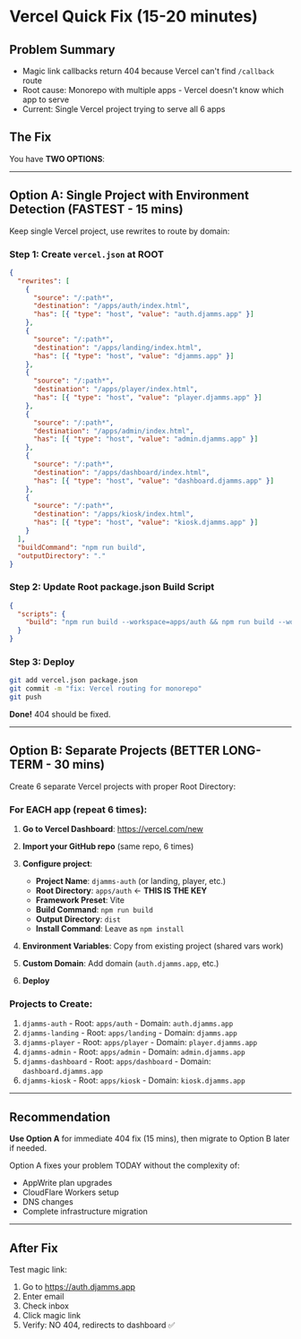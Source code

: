 # Vercel Quick Fix (15-20 minutes)

## Problem Summary
- Magic link callbacks return 404 because Vercel can't find `/callback` route
- Root cause: Monorepo with multiple apps - Vercel doesn't know which app to serve
- Current: Single Vercel project trying to serve all 6 apps

## The Fix

You have **TWO OPTIONS**:

---

## Option A: Single Project with Environment Detection (FASTEST - 15 mins)

Keep single Vercel project, use rewrites to route by domain:

### Step 1: Create `vercel.json` at ROOT

```json
{
  "rewrites": [
    {
      "source": "/:path*",
      "destination": "/apps/auth/index.html",
      "has": [{ "type": "host", "value": "auth.djamms.app" }]
    },
    {
      "source": "/:path*",
      "destination": "/apps/landing/index.html",
      "has": [{ "type": "host", "value": "djamms.app" }]
    },
    {
      "source": "/:path*",
      "destination": "/apps/player/index.html",
      "has": [{ "type": "host", "value": "player.djamms.app" }]
    },
    {
      "source": "/:path*",
      "destination": "/apps/admin/index.html",
      "has": [{ "type": "host", "value": "admin.djamms.app" }]
    },
    {
      "source": "/:path*",
      "destination": "/apps/dashboard/index.html",
      "has": [{ "type": "host", "value": "dashboard.djamms.app" }]
    },
    {
      "source": "/:path*",
      "destination": "/apps/kiosk/index.html",
      "has": [{ "type": "host", "value": "kiosk.djamms.app" }]
    }
  ],
  "buildCommand": "npm run build",
  "outputDirectory": "."
}
```

### Step 2: Update Root package.json Build Script

```json
{
  "scripts": {
    "build": "npm run build --workspace=apps/auth && npm run build --workspace=apps/landing && npm run build --workspace=apps/player && npm run build --workspace=apps/admin && npm run build --workspace=apps/dashboard && npm run build --workspace=apps/kiosk"
  }
}
```

### Step 3: Deploy

```bash
git add vercel.json package.json
git commit -m "fix: Vercel routing for monorepo"
git push
```

**Done!** 404 should be fixed.

---

## Option B: Separate Projects (BETTER LONG-TERM - 30 mins)

Create 6 separate Vercel projects with proper Root Directory:

### For EACH app (repeat 6 times):

1. **Go to Vercel Dashboard**: https://vercel.com/new
2. **Import your GitHub repo** (same repo, 6 times)
3. **Configure project**:
   - **Project Name**: `djamms-auth` (or landing, player, etc.)
   - **Root Directory**: `apps/auth` ← **THIS IS THE KEY**
   - **Framework Preset**: Vite
   - **Build Command**: `npm run build`
   - **Output Directory**: `dist`
   - **Install Command**: Leave as `npm install`

4. **Environment Variables**: Copy from existing project (shared vars work)

5. **Custom Domain**: Add domain (`auth.djamms.app`, etc.)

6. **Deploy**

### Projects to Create:
1. `djamms-auth` - Root: `apps/auth` - Domain: `auth.djamms.app`
2. `djamms-landing` - Root: `apps/landing` - Domain: `djamms.app`
3. `djamms-player` - Root: `apps/player` - Domain: `player.djamms.app`
4. `djamms-admin` - Root: `apps/admin` - Domain: `admin.djamms.app`
5. `djamms-dashboard` - Root: `apps/dashboard` - Domain: `dashboard.djamms.app`
6. `djamms-kiosk` - Root: `apps/kiosk` - Domain: `kiosk.djamms.app`

---

## Recommendation

**Use Option A** for immediate 404 fix (15 mins), then migrate to Option B later if needed.

Option A fixes your problem TODAY without the complexity of:
- AppWrite plan upgrades
- CloudFlare Workers setup
- DNS changes
- Complete infrastructure migration

---

## After Fix

Test magic link:
1. Go to https://auth.djamms.app
2. Enter email
3. Check inbox
4. Click magic link
5. Verify: NO 404, redirects to dashboard ✅

